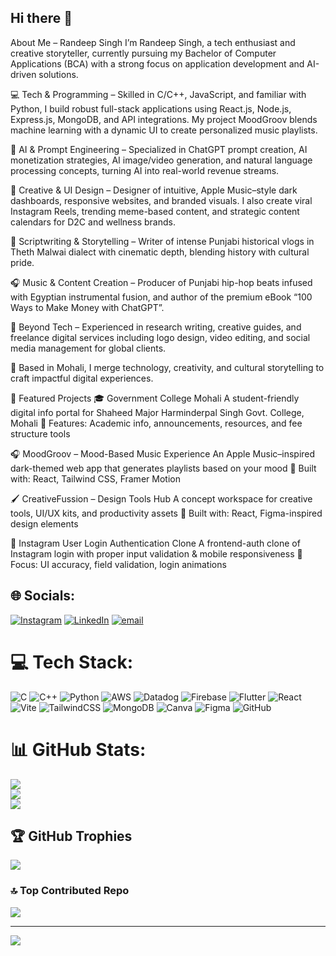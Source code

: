 ## Hi there 👋
About Me – Randeep Singh
I’m Randeep Singh, a tech enthusiast and creative storyteller, currently pursuing my Bachelor of Computer Applications (BCA) with a strong focus on application development and AI-driven solutions.

💻 Tech & Programming – Skilled in C/C++, JavaScript, and familiar with Python, I build robust full-stack applications using React.js, Node.js, Express.js, MongoDB, and API integrations. My project MoodGroov blends machine learning with a dynamic UI to create personalized music playlists.

🧠 AI & Prompt Engineering – Specialized in ChatGPT prompt creation, AI monetization strategies, AI image/video generation, and natural language processing concepts, turning AI into real-world revenue streams.

🎨 Creative & UI Design – Designer of intuitive, Apple Music–style dark dashboards, responsive websites, and branded visuals. I also create viral Instagram Reels, trending meme-based content, and strategic content calendars for D2C and wellness brands.

🎥 Scriptwriting & Storytelling – Writer of intense Punjabi historical vlogs in Theth Malwai dialect with cinematic depth, blending history with cultural pride.

🎧 Music & Content Creation – Producer of Punjabi hip-hop beats infused with Egyptian instrumental fusion, and author of the premium eBook “100 Ways to Make Money with ChatGPT”.

🌱 Beyond Tech – Experienced in research writing, creative guides, and freelance digital services including logo design, video editing, and social media management for global clients.

📍 Based in Mohali, I merge technology, creativity, and cultural storytelling to craft impactful digital experiences.


🚀 Featured Projects
🎓 Government College Mohali
A student-friendly digital info portal for Shaheed Major Harminderpal Singh Govt. College, Mohali
📘 Features: Academic info, announcements, resources, and fee structure tools 


🎧 MoodGroov – Mood-Based Music Experience
An Apple Music–inspired dark-themed web app that generates playlists based on your mood
🎨 Built with: React, Tailwind CSS, Framer Motion


🖌️ CreativeFussion – Design Tools Hub
A concept workspace for creative tools, UI/UX kits, and productivity assets
🧠 Built with: React, Figma-inspired design elements

🔐 Instagram User Login Authentication Clone
A frontend-auth clone of Instagram login with proper input validation & mobile responsiveness
🔐 Focus: UI accuracy, field validation, login animations



## 🌐 Socials:
[![Instagram](https://img.shields.io/badge/Instagram-%23E4405F.svg?logo=Instagram&logoColor=white)](https://instagram.com/i.randeep_) [![LinkedIn](https://img.shields.io/badge/LinkedIn-%230077B5.svg?logo=linkedin&logoColor=white)](https://linkedin.com/in/www.linkedin.com/in/randeep-singh-4104a235a) [![email](https://img.shields.io/badge/Email-D14836?logo=gmail&logoColor=white)](mailto:ideepsaggu@icloud.com) 

# 💻 Tech Stack:
![C](https://img.shields.io/badge/c-%2300599C.svg?style=flat&logo=c&logoColor=white) ![C++](https://img.shields.io/badge/c++-%2300599C.svg?style=flat&logo=c%2B%2B&logoColor=white) ![Python](https://img.shields.io/badge/python-3670A0?style=flat&logo=python&logoColor=ffdd54) ![AWS](https://img.shields.io/badge/AWS-%23FF9900.svg?style=flat&logo=amazon-aws&logoColor=white) ![Datadog](https://img.shields.io/badge/datadog-%23632CA6.svg?style=flat&logo=datadog&logoColor=white) ![Firebase](https://img.shields.io/badge/firebase-%23039BE5.svg?style=flat&logo=firebase) ![Flutter](https://img.shields.io/badge/Flutter-%2302569B.svg?style=flat&logo=Flutter&logoColor=white) ![React](https://img.shields.io/badge/react-%2320232a.svg?style=flat&logo=react&logoColor=%2361DAFB) ![Vite](https://img.shields.io/badge/vite-%23646CFF.svg?style=flat&logo=vite&logoColor=white) ![TailwindCSS](https://img.shields.io/badge/tailwindcss-%2338B2AC.svg?style=flat&logo=tailwind-css&logoColor=white) ![MongoDB](https://img.shields.io/badge/MongoDB-%234ea94b.svg?style=flat&logo=mongodb&logoColor=white) ![Canva](https://img.shields.io/badge/Canva-%2300C4CC.svg?style=flat&logo=Canva&logoColor=white) ![Figma](https://img.shields.io/badge/figma-%23F24E1E.svg?style=flat&logo=figma&logoColor=white) ![GitHub](https://img.shields.io/badge/github-%23121011.svg?style=flat&logo=github&logoColor=white)
# 📊 GitHub Stats:
![](https://github-readme-stats.vercel.app/api?username=ideepsaggu76&theme=radical&hide_border=false&include_all_commits=false&count_private=false)<br/>
![](https://nirzak-streak-stats.vercel.app/?user=ideepsaggu76&theme=radical&hide_border=false)<br/>
![](https://github-readme-stats.vercel.app/api/top-langs/?username=ideepsaggu76&theme=radical&hide_border=false&include_all_commits=false&count_private=false&layout=compact)

## 🏆 GitHub Trophies
![](https://github-profile-trophy.vercel.app/?username=ideepsaggu76&theme=radical&no-frame=true&no-bg=true&margin-w=4)

### 🔝 Top Contributed Repo
![](https://github-contributor-stats.vercel.app/api?username=ideepsaggu76&limit=5&theme=dark&combine_all_yearly_contributions=true)

---
[![](https://visitcount.itsvg.in/api?id=ideepsaggu76&icon=3&color=5)](https://visitcount.itsvg.in)
